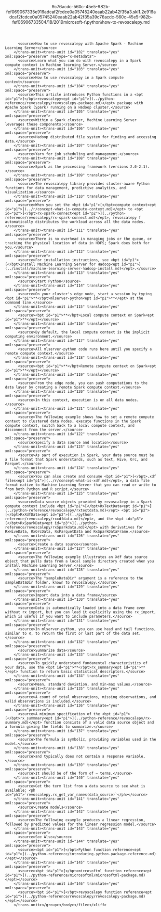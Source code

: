 <?xml version="1.0"?><xliff version="1.2" xmlns="urn:oasis:names:tc:xliff:document:1.2" xmlns:xsi="http://www.w3.org/2001/XMLSchema-instance" xsi:schemaLocation="urn:oasis:names:tc:xliff:document:1.2 xliff-core-1.2-transitional.xsd"><file datatype="xml" original="how-to-revoscalepy.md" source-language="en-US" target-language="en-US"><header><tool tool-id="mdxliff" tool-name="mdxliff" tool-version="1.0-d1654b2" tool-company="Microsoft" /><xliffext:skl_file_name xmlns:xliffext="urn:microsoft:content:schema:xliffextensions">9c76acdc-560c-45e5-982b-fef069067335e916adcaf2fcdce0a05745240eaab22ab42f35a3.skl</xliffext:skl_file_name><xliffext:version xmlns:xliffext="urn:microsoft:content:schema:xliffextensions">1.2</xliffext:version><xliffext:ms.openlocfilehash xmlns:xliffext="urn:microsoft:content:schema:xliffextensions">e916adcaf2fcdce0a05745240eaab22ab42f35a3</xliffext:ms.openlocfilehash><xliffext:ms.sourcegitcommit xmlns:xliffext="urn:microsoft:content:schema:xliffextensions">9c76acdc-560c-45e5-982b-fef069067335</xliffext:ms.sourcegitcommit><xliffext:ms.lasthandoff xmlns:xliffext="urn:microsoft:content:schema:xliffextensions">04/18/2019</xliffext:ms.lasthandoff><xliffext:ms.openlocfilepath xmlns:xliffext="urn:microsoft:content:schema:xliffextensions">microsoft-r\python\how-to-revoscalepy.md</xliffext:ms.openlocfilepath></header><body><group id="content" extype="content"><trans-unit id="101" translate="yes" xml:space="preserve" restype="x-metadata">
          <source>How to use revoscalepy with Apache Spark - Machine Learning Server</source>
        </trans-unit><trans-unit id="102" translate="yes" xml:space="preserve" restype="x-metadata">
          <source>Learn what you can do with revoscalepy in a Spark compute context in Machine learning Server.</source>
        </trans-unit><trans-unit id="103" translate="yes" xml:space="preserve">
          <source>How to use revoscalepy in a Spark compute context</source>
        </trans-unit><trans-unit id="104" translate="yes" xml:space="preserve">
          <source>This article introduces Python functions in a <bpt id="p1">[</bpt>revoscalepy<ept id="p1">](../python-reference/revoscalepy/revoscalepy-package.md)</ept> package with Apache Spark (Spark) running on a Hadoop cluster.</source>
        </trans-unit><trans-unit id="105" translate="yes" xml:space="preserve">
          <source>Within a Spark cluster, Machine Learning Server leverages these components:</source>
        </trans-unit><trans-unit id="106" translate="yes" xml:space="preserve">
          <source>Hadoop distributed file system for finding and accessing data.</source>
        </trans-unit><trans-unit id="107" translate="yes" xml:space="preserve">
          <source>Yarn for job scheduling and management.</source>
        </trans-unit><trans-unit id="108" translate="yes" xml:space="preserve">
          <source>Spark as the processing framework (versions 2.0-2.1).</source>
        </trans-unit><trans-unit id="109" translate="yes" xml:space="preserve">
          <source>The revoscalepy library provides cluster-aware Python functions for data management, predictive analytics, and visualization.</source>
        </trans-unit><trans-unit id="110" translate="yes" xml:space="preserve">
          <source>When you set the <bpt id="p1">[</bpt>compute context<ept id="p1">](../r/concept-what-is-compute-context.md)</ept> to <bpt id="p2">[</bpt>rx-spark-connect<ept id="p2">](../python-reference/revoscalepy/rx-spark-connect.md)</ept>, revoscalepy f automatically distributes the workload across all the data nodes.</source>
        </trans-unit><trans-unit id="111" translate="yes" xml:space="preserve">
          <source>There is no overhead in managing jobs or the queue, or tracking the physical location of data in HDFS; Spark does both for you.</source>
        </trans-unit><trans-unit id="112" translate="yes" xml:space="preserve">
          <source>For installation instructions, see <bpt id="p1">[</bpt>Install Machine Learning Server for Hadoop<ept id="p1">](../install/machine-learning-server-hadoop-install.md)</ept>.</source>
        </trans-unit><trans-unit id="113" translate="yes" xml:space="preserve">
          <source>Start Python</source>
        </trans-unit><trans-unit id="114" translate="yes" xml:space="preserve">
          <source>On your cluster's edge node, start a session by typing <bpt id="p1">**</bpt>mlserver-python<ept id="p1">**</ept> at the command line.</source>
        </trans-unit><trans-unit id="115" translate="yes" xml:space="preserve">
          <source><bpt id="p1">**</bpt>Local compute context on Spark<ept id="p1">**</ept></source>
        </trans-unit><trans-unit id="116" translate="yes" xml:space="preserve">
          <source>By default, the local compute context is the implicit computing environment.</source>
        </trans-unit><trans-unit id="117" translate="yes" xml:space="preserve">
          <source>All mlserver-python code runs here until you specify a remote compute context.</source>
        </trans-unit><trans-unit id="118" translate="yes" xml:space="preserve">
          <source><bpt id="p1">**</bpt>Remote compute context on Spark<ept id="p1">**</ept></source>
        </trans-unit><trans-unit id="119" translate="yes" xml:space="preserve">
          <source>From the edge node, you can push computations to the data layer by creating a remote Spark compute context.</source>
        </trans-unit><trans-unit id="120" translate="yes" xml:space="preserve">
          <source>In this context, execution is on all data nodes.</source>
        </trans-unit><trans-unit id="121" translate="yes" xml:space="preserve">
          <source>The following example shows how to set a remote compute context to clustered data nodes, execute functions in the Spark compute context, switch back to a local compute context, and disconnect from the server.</source>
        </trans-unit><trans-unit id="122" translate="yes" xml:space="preserve">
          <source>Specify a data source and location</source>
        </trans-unit><trans-unit id="123" translate="yes" xml:space="preserve">
          <source>As part of execution in Spark, your data source must be a file format that Spark understands, such as text, Hive, Orc, and Parquet.</source>
        </trans-unit><trans-unit id="124" translate="yes" xml:space="preserve">
          <source>You can also create and consume <bpt id="p1">[</bpt>.xdf files<ept id="p1">](../r/concept-what-is-xdf.md)</ept>, a data file format native to Machine Learning Server that you can read or write to from both Python and R script.</source>
        </trans-unit><trans-unit id="125" translate="yes" xml:space="preserve">
          <source>Data source objects provided by revoscalepy in a Spark compute context include <bpt id="p1">[</bpt>RxTextData<ept id="p1">](../python-reference/revoscalepy/rxtextdata.md)</ept> <bpt id="p2">[</bpt>RxXdfData<ept id="p2">](../python-reference/revoscalepy/rxxdfdata.md)</ept>, and the <bpt id="p3">[</bpt>RxSparkData<ept id="p3">](../python-reference/revoscalepy/rxSparkdata.md)</ept> with derivatives for RxHiveData, RxOrcData, RxParquetData and RxSparkDataFrame.</source>
        </trans-unit><trans-unit id="126" translate="yes" xml:space="preserve">
          <source>Create a data source</source>
        </trans-unit><trans-unit id="127" translate="yes" xml:space="preserve">
          <source>The following example illustrates an Xdf data source object that pulls data from a local sample directory created when you install Machine Learning Server.</source>
        </trans-unit><trans-unit id="128" translate="yes" xml:space="preserve">
          <source>The "sampleDataDir" argument is a reference to the sampleDataDir folder, known to revoscalepy.</source>
        </trans-unit><trans-unit id="129" translate="yes" xml:space="preserve">
          <source>Import data into a data frame</source>
        </trans-unit><trans-unit id="130" translate="yes" xml:space="preserve">
          <source>Data is automatically loaded into a data frame even without rx_import, but you can load it explicitly using the rx_import, which is useful if you want to include parameters.</source>
        </trans-unit><trans-unit id="131" translate="yes" xml:space="preserve">
          <source>In mlserver-python, you can use head and tail functions, similar to R, to return the first or last part of the data set.</source>
        </trans-unit><trans-unit id="132" translate="yes" xml:space="preserve">
          <source>Summarize data</source>
        </trans-unit><trans-unit id="133" translate="yes" xml:space="preserve">
          <source>To quickly understand fundamental characteristics of your data, use the <bpt id="p1">**</bpt>rx_summary<ept id="p1">**</ept> function to return basic statistical descriptors.</source>
        </trans-unit><trans-unit id="134" translate="yes" xml:space="preserve">
          <source>Mean, standard deviation, and min-max values.</source>
        </trans-unit><trans-unit id="135" translate="yes" xml:space="preserve">
          <source>A count of total observations, missing observations, and valid observations is included.</source>
        </trans-unit><trans-unit id="136" translate="yes" xml:space="preserve">
          <source>A minimum specification of the <bpt id="p1">[</bpt>rx_summmary<ept id="p1">](../python-reference/revoscalepy/rx-summary.md)</ept> function consists of a valid data source object and a formula giving the fields to summarize.</source>
        </trans-unit><trans-unit id="137" translate="yes" xml:space="preserve">
          <source>The formula is symbolic, providing variables used in the model.</source>
        </trans-unit><trans-unit id="138" translate="yes" xml:space="preserve">
          <source>and typically does not contain a response variable.</source>
        </trans-unit><trans-unit id="139" translate="yes" xml:space="preserve">
          <source>It should be of the form of ~ terms.</source>
        </trans-unit><trans-unit id="140" translate="yes" xml:space="preserve">
          <source>Get the term list from a data source to see what is available: <ph id="ph1">`revoscalepy.rx_get_var_names(data_source)`</ph></source>
        </trans-unit><trans-unit id="141" translate="yes" xml:space="preserve">
          <source>Create models</source>
        </trans-unit><trans-unit id="142" translate="yes" xml:space="preserve">
          <source>The following example produces a linear regression, followed by predicted values for the linear regression model.</source>
        </trans-unit><trans-unit id="143" translate="yes" xml:space="preserve">
          <source>See Also</source>
        </trans-unit><trans-unit id="144" translate="yes" xml:space="preserve">
          <source><bpt id="p1">[</bpt>Python function reference<ept id="p1">](../python-reference/introducing-python-package-reference.md)</ept></source>
        </trans-unit><trans-unit id="145" translate="yes" xml:space="preserve">
          <source><bpt id="p1">[</bpt>microsoftml function reference<ept id="p1">](../python-reference/microsoftml/microsoftml-package.md)</ept></source>
        </trans-unit><trans-unit id="146" translate="yes" xml:space="preserve">
          <source><bpt id="p1">[</bpt>revoscalepy function reference<ept id="p1">](../python-reference/revoscalepy/revoscalepy-package.md)</ept></source>
        </trans-unit></group></body></file></xliff>